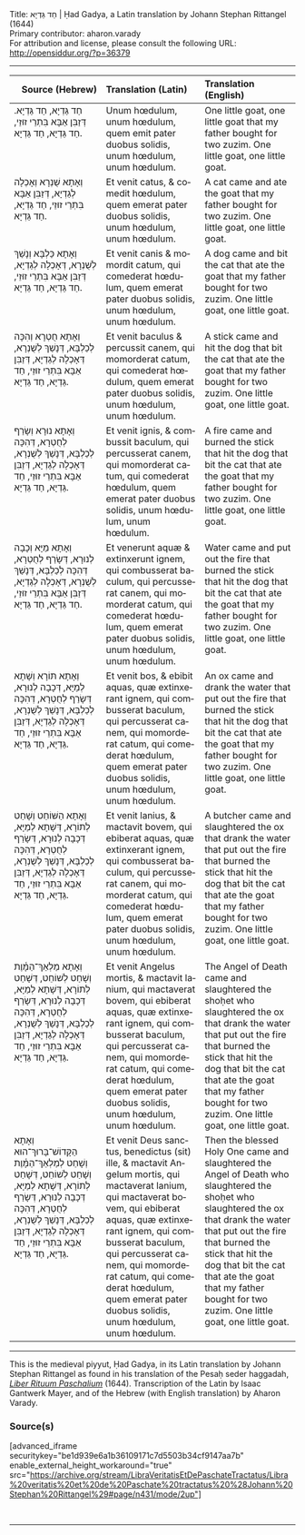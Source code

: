 <html>
<head></head>
<body>
Title: חַד גַּדְיָא | Ḥad Gadya, a Latin translation by Johann Stephan Rittangel (1644)<br />
Primary contributor: aharon.varady<br />
For attribution and license, please consult the following URL: <a href="http://opensiddur.org/?p=36379">http://opensiddur.org/?p=36379</a>
<p />
<hr />

<table style="width:100%;margin-left: auto;margin-right: auto;" class="draggable">
<thead><tr><th id="x" style="text-align: right;">Source (Hebrew)</th><th style="text-align: left;">Translation (Latin)</th><th style="text-align: left;">Translation (English)</th></tr></thead>
<tbody>
<tr><td style="vertical-align:top;">
<div class="liturgy"><span lang="he">
חַד גַּדְיָא, חַד גַּדְיָא. 
דְּזַבִּן אַבָּא בִּתְרֵי זוּזֵי, 
חַד גַּדְיָא, חַד גַּדְיָא.
</span></div></td>
 
<td style="vertical-align:top;">
<div class="latin"><span lang="la">
Unum hœdulum, unum hœdulum, 
quem emit pater duobus solidis, 
unum hœdulum, unum hœdulum.
</span></div></td>

<td style="vertical-align:top;">
<div class="english">
One little goat, one little goat
that my father bought for two zuzim.
One little goat, one little goat.
</div></td></tr>


<tr><td style="vertical-align:top;">
<div class="liturgy"><span lang="he">
וְאָתָא שֻׁנְרָא 
וְאָכְלָה לְגַדְיָא, 
דְּזַבִּן אַבָּא בִּתְרֵי זוּזֵי, 
חַד גַּדְיָא, חַד גַּדְיָא.
</span></div></td>
 
<td style="vertical-align:top;">
<div class="latin"><span lang="la">
Et venit catus, 
& comedit hœdulum, 
quem emerat pater duobus solidis, 
unum hœdulum, unum hœdulum.
</span></div></td>

<td style="vertical-align:top;">
<div class="english">
A cat came and ate the goat
that my father bought for two zuzim.
One little goat, one little goat.
</div></td></tr>


<tr><td style="vertical-align:top;">
<div class="liturgy"><span lang="he">
וְאָתָא כַּלְבָּא 
וְנָשַׁךְ לְשֻׁנְרָא, 
דְּאָכְלָה לְגַדְיָא, 
דְּזַבִּן אַבָּא בִּתְרֵי זוּזֵי, 
חַד גַּדְיָא, חַד גַּדְיָא.
</span></div></td>
 
<td style="vertical-align:top;">
<div class="latin"><span lang="la">
Et venit canis 
& momordit catum, 
qui comederat hœdulum, 
quem emerat pater duobus solidis, 
unum hœdulum, unum hœdulum.
</span></div></td>

<td style="vertical-align:top;">
<div class="english">
A dog came 
and bit the cat
that ate the goat
that my father bought for two zuzim.
One little goat, one little goat.
</div></td></tr>


<tr><td style="vertical-align:top;">
<div class="liturgy"><span lang="he">
וְאָתָא חֻטְרָא 
וְהִכָּה לְכַלְבָּא, 
דְּנָשַׁךְ לְשֻׁנְרָא, 
דְּאָכְלָה לְגַדְיָא, 
דְּזַבִּן אַבָּא בִּתְרֵי זוּזֵי, 
חַד גַּדְיָא, חַד גַּדְיָא.
</span></div></td>
 
<td style="vertical-align:top;">
<div class="latin"><span lang="la">
Et venit baculus 
& percussit canem, 
qui momorderat catum, 
qui comederat hœdulum, 
quem emerat pater duobus solidis, 
unum hœdulum, unum hœdulum.
</span></div></td>

<td style="vertical-align:top;">
<div class="english">
A stick came 
and hit the dog
that bit the cat
that ate the goat
that my father bought for two zuzim.
One little goat, one little goat.
</div></td></tr>


<tr><td style="vertical-align:top;">
<div class="liturgy"><span lang="he">
וְאָתָא נוּרָא 
וְשָׂרַף לְחֻטְרָא, 
דְּהִכָּה לְכַלְבָּא, 
דְּנָשַׁךְ לְשֻׁנְרָא, 
דְּאָכְלָה לְגַדְיָא, 
דְּזַבִּן אַבָּא בִּתְרֵי זוּזֵי, 
חַד גַּדְיָא, חַד גַּדְיָא.
</span></div></td>
 
<td style="vertical-align:top;">
<div class="latin"><span lang="la">
Et venit ignis, 
& combussit baculum, 
qui percusserat canem, 
qui momorderat catum, 
qui comederat hœdulum, 
quem emerat pater duobus solidis, 
unum hœdulum, unum hœdulum.
</span></div></td>

<td style="vertical-align:top;">
<div class="english">
A fire came 
and burned the stick
that hit the dog
that bit the cat
that ate the goat
that my father bought for two zuzim.
One little goat, one little goat.
</div></td></tr>


<tr><td style="vertical-align:top;">
<div class="liturgy"><span lang="he">
וְאָתָא מַיָּא 
וְכָבָה לְנוּרָא, 
דְּשָׂרַף לְחֻטְרָא, 
דְּהִכָּה לְכַלְבָּא, 
דְּנָשַׁךְ לְשֻׁנְרָא, 
דְּאָכְלָה לְגַדְיָא, 
דְּזַבִּן אַבָּא בִּתְרֵי זוּזֵי, 
חַד גַּדְיָא, חַד גַּדְיָא.
</span></div></td>
 
<td style="vertical-align:top;">
<div class="latin"><span lang="la">
Et venerunt aquæ 
& extinxerunt ignem, 
qui combusserat baculum, 
qui percusserat canem, 
qui momorderat catum, 
qui comederat hœdulum, 
quem emerat pater duobus solidis, 
unum hœdulum, unum hœdulum.
</span></div></td>

<td style="vertical-align:top;">
<div class="english">
Water came
and put out the fire
that burned the stick
that hit the dog
that bit the cat
that ate the goat
that my father bought for two zuzim.
One little goat, one little goat.
</div></td></tr>


<tr><td style="vertical-align:top;">
<div class="liturgy"><span lang="he">
וְאָתָא תּוֹרָא 
וְשָׁתָא לְמַיָּא, 
דְּכָבָה לְנוּרָא, 
דְּשָׂרַף לְחֻטְרָא, 
דְּהִכָּה לְכַלְבָּא, 
דְּנָשַׁךְ לְשֻׁנְרָא, 
דְּאָכְלָה לְגַדְיָא, 
דְּזַבִּן אַבָּא בִּתְרֵי זוּזֵי, 
חַד גַּדְיָא, חַד גַּדְיָא.
</span></div></td>
 
<td style="vertical-align:top;">
<div class="latin"><span lang="la">
Et venit bos, 
& ebibit aquas, 
quæ extinxerant ignem, 
qui combusserat baculum, 
qui percusserat canem, 
qui momorderat catum, 
qui comederat hœdulum, 
quem emerat pater duobus solidis, 
unum hœdulum, unum hœdulum.
</span></div></td>

<td style="vertical-align:top;">
<div class="english">
An ox came
and drank the water
that put out the fire
that burned the stick
that hit the dog
that bit the cat
that ate the goat
that my father bought for two zuzim.
One little goat, one little goat.
</div></td></tr>


<tr><td style="vertical-align:top;">
<div class="liturgy"><span lang="he">
וְאָתָא הַשּׁוֹחֵט 
וְשָׁחַט לְתוֹרָא, 
דְּשָׁתָא לְמַיָּא, 
דְּכָבָה לְנוּרָא, 
דְּשָׂרַף לְחֻטְרָא, 
דְּהִכָּה לְכַלְבָּא, 
דְּנָשַׁךְ לְשֻׁנְרָא, 
דְּאָכְלָה לְגַדְיָא, 
דְּזַבִּן אַבָּא בִּתְרֵי זוּזֵי, 
חַד גַּדְיָא, חַד גַּדְיָא.
</span></div></td>
 
<td style="vertical-align:top;">
<div class="latin"><span lang="la">
Et venit lanius, 
& mactavit bovem, 
qui ebiberat aquas, 
quæ extinxerant ignem, 
qui combusserat baculum, 
qui percusserat canem, 
qui momorderat catum, 
qui comederat hœdulum, 
quem emerat pater duobus solidis, 
unum hœdulum, unum hœdulum.
</span></div></td>

<td style="vertical-align:top;">
<div class="english">
A butcher came 
and slaughtered the ox
that drank the water
that put out the fire
that burned the stick
that hit the dog
that bit the cat
that ate the goat
that my father bought for two zuzim.
One little goat, one little goat.
</div></td></tr>


<tr><td style="vertical-align:top;">
<div class="liturgy"><span lang="he">
וְאָתָא מַלְאַךְ־הַמָּ֫וֶת 
וְשָׁחַט לְשׁוֹחֵט, 
דְּשָׁחַט לְתוֹרָא, 
דְּשָׁתָא לְמַיָּא, 
דְּכָבָה לְנוּרָא, 
דְּשָׂרַף לְחֻטְרָא, 
דְּהִכָּה לְכַלְבָּא, 
דְּנָשַׁךְ לְשֻׁנְרָא, 
דְּאָכְלָה לְגַדְיָא, 
דְּזַבִּן אַבָּא בִּתְרֵי זוּזֵי, 
חַד גַּדְיָא, חַד גַּדְיָא.
</span></div></td>
 
<td style="vertical-align:top;">
<div class="latin"><span lang="la">
Et venit Angelus mortis, 
& mactavit lanium, 
qui mactaverat bovem, 
qui ebiberat aquas, 
quæ extinxerant ignem, 
qui combusserat baculum, 
qui percusserat canem, 
qui momorderat catum, 
qui comederat hœdulum, 
quem emerat pater duobus solidis, 
unum hœdulum, unum hœdulum.
</span></div></td>

<td style="vertical-align:top;">
<div class="english">
The Angel of Death came
and slaughtered the shoḥet
who slaughtered the ox
that drank the water
that put out the fire
that burned the stick
that hit the dog
that bit the cat
that ate the goat
that my father bought for two zuzim.
One little goat, one little goat.
</div></td></tr>


<tr><td style="vertical-align:top;">
<div class="liturgy"><span lang="he">
וְאָתָא הַקָּדוֹשׁ־בָּרוּךְ־הוּא 
וְשָׁחַט לְמַלְאַךְ־הַמָּ֫וֶת 
וְשָׁחַט לְשׁוֹחֵט, 
דְּשָׁחַט לְתוֹרָא, 
דְּשָׁתָא לְמַיָּא, 
דְּכָבָה לְנוּרָא, 
דְּשָׂרַף לְחֻטְרָא, 
דְּהִכָּה לְכַלְבָּא, 
דְּנָשַׁךְ לְשֻׁנְרָא, 
דְּאָכְלָה לְגַדְיָא, 
דְּזַבִּן אַבָּא בִּתְרֵי זוּזֵי, 
חַד גַּדְיָא, חַד גַּדְיָא.
</span></div></td>
 
<td style="vertical-align:top;">
<div class="latin"><span lang="la">
Et venit Deus sanctus, benedictus (sit) ille, 
& mactavit Angelum mortis, 
qui mactaverat lanium, 
qui mactaverat bovem, 
qui ebiberat aquas, 
quæ extinxerant ignem, 
qui combusserat baculum, 
qui percusserat canem, 
qui momorderat catum, 
qui comederat hœdulum, 
quem emerat pater duobus solidis, 
unum hœdulum, unum hœdulum.
</span></div></td>

<td style="vertical-align:top;">
<div class="english">
Then the blessed Holy One came
and slaughtered the Angel of Death
who slaughtered the shoḥet
who slaughtered the ox
that drank the water
that put out the fire
that burned the stick
that hit the dog
that bit the cat
that ate the goat
that my father bought for two zuzim.
One little goat, one little goat.
</div></td></tr>
</tbody></table>

<hr />

This is the medieval piyyut, Ḥad Gadya, in its Latin translation by Johann Stephan Rittangel as found in his translation of the Pesaḥ seder haggadah, <em><a href="/?p=19649">Liber Rituum Paschalium</a></em> (1644). Transcription of the Latin by Isaac Gantwerk Mayer, and of the Hebrew (with English translation) by Aharon Varady.


<h3>Source(s)</h3>

[advanced_iframe securitykey="be1d939e6a1b36109171c7d5503b34cf9147aa7b" enable_external_height_workaround="true" src="https://archive.org/stream/LibraVeritatisEtDePaschateTractatus/Libra%20veritatis%20et%20de%20Paschate%20tractatus%20%28Johann%20Stephan%20Rittangel%29#page/n431/mode/2up"]

&nbsp;

<hr />

&nbsp;

</body>
</html>